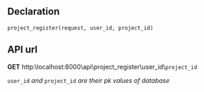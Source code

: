 ## Declaration
`project_register(request, user_id, project_id)`

## API url
**GET** http:\\localhost:8000\api\project_register\user_id\\`project_id`

`user_id` *and* `project_id` *are their pk values of database*